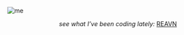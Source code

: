 ![me](https://github.com/user-attachments/assets/253eda6f-4e6c-4e53-a5ca-e4d24218b764)

<p align="center"> <i> see what I’ve been coding lately: </i> <a href="https://polyglotparrot.github.io/jump/" target="_blank" rel="noopener noreferrer">REAVN</a> </p>
















  



